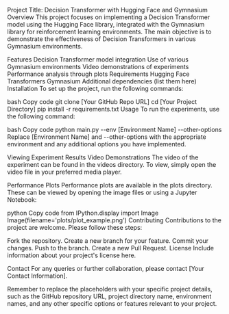 Project Title: Decision Transformer with Hugging Face and Gymnasium
Overview
This project focuses on implementing a Decision Transformer model using the Hugging Face library, integrated with the Gymnasium library for reinforcement learning environments. The main objective is to demonstrate the effectiveness of Decision Transformers in various Gymnasium environments.

Features
Decision Transformer model integration
Use of various Gymnasium environments
Video demonstrations of experiments
Performance analysis through plots
Requirements
Hugging Face Transformers
Gymnasium
Additional dependencies (list them here)
Installation
To set up the project, run the following commands:

bash
Copy code
git clone [Your GitHub Repo URL]
cd [Your Project Directory]
pip install -r requirements.txt
Usage
To run the experiments, use the following command:

bash
Copy code
python main.py --env [Environment Name] --other-options
Replace [Environment Name] and --other-options with the appropriate environment and any additional options you have implemented.

Viewing Experiment Results
Video Demonstrations
The video of the experiment can be found in the videos directory. To view, simply open the video file in your preferred media player.

Performance Plots
Performance plots are available in the plots directory. These can be viewed by opening the image files or using a Jupyter Notebook:

python
Copy code
from IPython.display import Image
Image(filename='plots/plot_example.png')
Contributing
Contributions to the project are welcome. Please follow these steps:

Fork the repository.
Create a new branch for your feature.
Commit your changes.
Push to the branch.
Create a new Pull Request.
License
Include information about your project's license here.

Contact
For any queries or further collaboration, please contact [Your Contact Information].

Remember to replace the placeholders with your specific project details, such as the GitHub repository URL, project directory name, environment names, and any other specific options or features relevant to your project.
